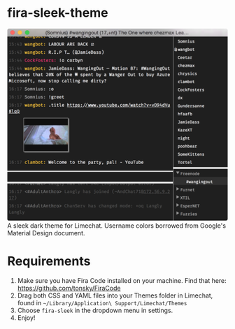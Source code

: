 # fira-sleek-theme
![Fira Sleek Screenshot](screenshot.png?raw=true)
A sleek dark theme for Limechat. Username colors borrowed from Google's Material Design document.
# Requirements
1. Make sure you have Fira Code installed on your machine. Find that here: https://github.com/tonsky/FiraCode
2. Drag both CSS and YAML files into your Themes folder in Limechat, found in `~/Library/Application\ Support/Limechat/Themes`
3. Choose `fira-sleek` in the dropdown menu in settings.
4. Enjoy!

